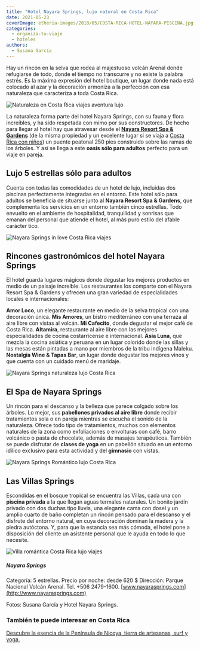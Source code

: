 ```yaml
---
title: "Hotel Nayara Springs, lujo natural en Costa Rica"
date: 2021-05-23
coverImage: etheria-images/2018/05/COSTA-RICA-HOTEL-NAYARA-PISCINA.jpg
categories: 
  - organiza-tu-viaje
  - hoteles
authors: 
  - Susana García
---
```


Hay un rincón en la selva que rodea al majestuoso volcán Arenal donde refugiarse de todo, donde el tiempo no transcurre y no existe la palabra estrés. Es la máxima expresión del hotel boutique, un lugar donde nada está colocado al azar y la decoración armoniza a la perfección con esa naturaleza que caracteriza a toda Costa Rica.

![Naturaleza en Costa Rica viajes aventura lujo](etheria-images/2018/05/PUENTE-NAYARA-SPRINGS.jpg "Vistas increíbles desde el puente peatonal del hotel Nayara Srpings.")

La naturaleza forma parte del hotel Nayara Springs, con su fauna y flora increíbles, y 
ha sido respetada con mimo por sus constructores. De hecho para llegar al hotel hay que 
atravesar desde el [**Nayara Resort Spa & Gardens**](http://www.arenalnayara.com) (de la 
misma propiedad y un excelente lugar si se viaja a [Costa Rica con 
niños](https://etheriamagazine.com/2018/05/04/costaricaenfamilia/)) un puente peatonal 
250 pies construido sobre las ramas de los árboles. Y así se llega a este **oasis sólo 
para adultos** perfecto para un viaje en pareja. 

## Lujo 5 estrellas sólo para adultos

Cuenta con todas las comodidades de un hotel de lujo, incluidas dos piscinas 
perfectamente integradas en el entorno. Este hotel sólo para adultos se beneficia de 
situarse junto al **Nayara Resort Spa & Gardens**, que complementa los servicios en un 
entorno también cinco estrellas. Todo envuelto en el ambiente de hospitalidad, 
tranquilidad y sonrisas que emanan del personal que atiende el hotel, al más puro estilo 
del afable carácter tico. 

![Nayara Springs in love Costa Rica viajes](etheria-images/2018/05/COSTA-RICA-HOTEL-NAYARA-PISCINA-1024x683.jpg "Piscina del hotel Nayara Springs.")

## Rincones gastronómicos del hotel Nayara Springs

El hotel guarda lugares mágicos donde degustar los mejores productos en medio de un 
paisaje increíble. Los restaurantes los comparte con el Nayara Resort Spa & Gardens y 
ofrecen una gran variedad de especialidades locales e internacionales: 

**Amor Loco**, un elegante restaurante en medio de la selva tropical con una decoración 
única. **Mis Amores**, un bistro mediterráneo con una terraza al aire libre con vistas 
al volcán. **Mi Cafecito**, donde degustar el mejor café de Costa Rica. **Altamira**, 
restaurante al aire libre con las mejores especialidades de cocina costarricense e 
internacional. **Asia Luna**, que mezcla la cocina asiática y peruana en un lugar 
colorido donde las sillas y las mesas están pintadas a mano por miembros de la tribu 
indígena Maleku. **Nostalgia Wine & Tapas Bar**, un lugar donde degustar los mejores 
vinos y que cuenta con un cuidado menú de maridaje. 

![Nayara Springs naturaleza lujo Costa Rica](etheria-images/2018/05/COSTA-RICA-HOTEL-NAYARA-SPRINGS-TERRAZA-1024x683.jpg "El hotel Nayara Springs está lleno de rincones con encanto.")

## El Spa de Nayara Springs

Un rincón para el descanso y la belleza que parece colgado sobre los árboles. Lo mejor, 
sus **pabellones privados al aire libre** donde recibir tratamientos sola o en pareja 
mientras se escucha el sonido de la naturaleza. Ofrece todo tipo de tratamientos, muchos 
con elementos naturales de la zona como exfoliaciones o envolturas con café, barro 
volcánico o pasta de chocolate, además de masajes terapéuticos. También se puede 
disfrutar de **clases de yoga** en un pabellón situado en un entorno idílico exclusivo 
para esta actividad y del **gimnasio** con vistas. 

![Nayara Springs Romántico lujo Costa Rica](etheria-images/2018/05/COSTA-RICA-HOTEL-NAYARA-SPRINGS-SALA-683x1024.jpg "El hotel Nayara Springs está lleno de rincones románticos.")

## Las Villas Springs

Escondidas en el bosque tropical se encuentra las Villas, cada una con **piscina 
privada** a la que llegan aguas termales naturales. Un bonito jardín privado con dos 
duchas tipo lluvia, una elegante cama con dosel y un amplio cuarto de baño completan un 
rincón pensado para el descanso y el disfrute del entorno natural, en cuya decoración 
dominan la madera y la piedra autóctona. Y, para que la estancia sea más cómoda, el 
hotel pone a disposición del cliente un asistente personal que le ayuda en todo lo que 
necesite. 

![Villa romántica Costa Rica lujo viajes](etheria-images/2018/05/COSTA-RICA-HOTEL-NAYARA-SPRINGS-VILLA-1024x683.jpg "Habitación del Nayara Springs.")

##### Nayara Springs

Categoría: 5 estrellas. Precio por noche: desde 620 $ Dirección: Parque Nacional Volcán 
Arenal. Tel. +506 2479-1600. [www.nayarasprings.com](http://www.nayarasprings.com) 

Fotos: Susana García y Hotel Nayara Springs. 

### También te puede interesar en Costa Rica

[Descubre la esencia de la Península de Nicoya, tierra de artesanas, surf y 
yoga.](https://etheriamagazine.com/2022/07/15/que-ver-peninsula-nicoya-costa-rica/)
